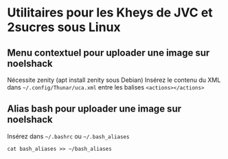 # Utilitaires pour les Kheys de JVC et 2sucres sous Linux

## Menu contextuel pour uploader une image sur noelshack
Nécessite zenity (apt install zenity sous Debian)
Insérez le contenu du XML dans `~/.config/Thunar/uca.xml` entre les balises `<actions></actions>`


## Alias bash pour uploader une image sur noelshack
Insérez dans `~/.bashrc` ou `~/.bash_aliases`

`cat bash_aliases >> ~/bash_aliases `
